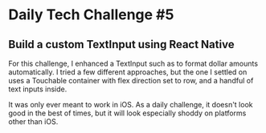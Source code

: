 # Daily Tech Challenge #5
## Build a custom TextInput using React Native

For this challenge, I enhanced a TextInput such as to format dollar amounts
automatically. I tried a few different approaches, but the one I settled on uses
a Touchable container with flex direction set to row, and a handful of text
inputs inside. 

It was only ever meant to work in iOS. As a daily challenge, it doesn't look
good in the best of times, but it will look especially shoddy on platforms other
than iOS.
